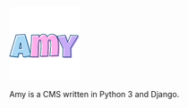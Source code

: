 <img src="https://raw.githubusercontent.com/yelluw/amy/master/misc/amy-logo.png" height="25%" width="25%">

Amy is a CMS written in Python 3 and Django.